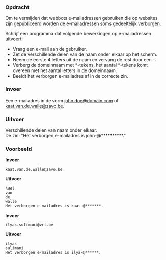 ### Opdracht
Om te vermijden dat webbots e-mailadressen gebruiken die op websites zijn gepubliceerd worden de e-mailadressen soms gedeeltelijk verborgen.  

Schrijf een programma dat volgende bewerkingen op e-mailadressen uitvoert:  
* Vraag een e-mail aan de gebruiker.
* Zet de verschillende delen van de naam onder elkaar op het scherm.
* Neem de eerste 4 letters uit de naam en vervang de rest door een -. 
* Verberg de domeinnaam met *-tekens, het aantal *-tekens komt overeen met het aantal letters in de domeinnaam.
* Beeldt het verborgen e-mailadres af in de correcte zin. 

### Invoer

Een e-mailadres in de vorm john.doe@domain.com of kaat.van.de.walle@zavo.be.

### Uitvoer

Verschillende delen van naam onder elkaar.  
De zin: "Het verborgen e-mailadres is john-@\*\*\*\*\*\*\*\*\*\*."

### Voorbeeld

**Invoer**
    
    kaat.van.de.walle@zavo.be
    
**Uitvoer**

    kaat
    van  
    de  
    walle  
    Het verborgen e-mailadres is kaat-@*******.

**Invoer**
    
    ilyas.sulimani@vrt.be
    
**Uitvoer**

    ilyas  
    sulimani  
    Het verborgen e-mailadres is ilya-@******.

   
